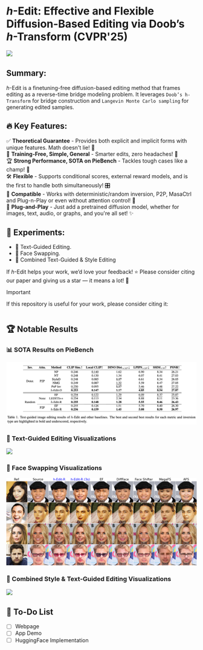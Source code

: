 # *h*-Edit: Effective and Flexible Diffusion-Based Editing via Doob’s *h*-Transform (CVPR'25)

<a href="https://arxiv.org/pdf/2503.02187"><img src="https://img.shields.io/badge/https%3A%2F%2Farxiv.org%2Fabs%2F2304.01686-arxiv-brightred"></a>

## Summary: 

*h*-Edit is a finetuning-free diffusion-based editing method that frames editing as a reverse-time bridge modeling problem. It leverages `Doob’s h-Transform` for bridge construction and `Langevin Monte Carlo sampling` for generating edited samples.

## 🔥 Key Features:  

✅ **Theoretical Guarantee** - Provides both explicit and implicit forms with unique features. Math doesn't lie! 📏  
🚀 **Training-Free, Simple, General** - Smarter edits, zero headaches! 🧠  
🏆 **Strong Performance, SOTA on PieBench** - Tackles tough cases like a champ! 💪   
🛠️ **Flexible** - Supports conditional scores, external reward models, and is the first to handle both simultaneously! 🎛️  
🎯 **Compatible** - Works with deterministic/random inversion, P2P, MasaCtrl and Plug-n-Play or even without attention control! 🔄  
🔌 **Plug-and-Play** - Just add a pretrained diffusion model, whether for images, text, audio, or graphs, and you're all set! ✨ 

## 🔬 Experiments:

- 📝 Text-Guided Editing.
- 👥 Face Swapping.
- 🎨 Combined Text-Guided & Style Editing

If *h*-Edit helps your work, we’d love your feedback! ⭐ Please consider citing our paper and giving us a star — it means a lot! 🚀

> [!IMPORTANT]
> If this repository is useful for your work, please consider citing it:
>
> ```LaTeX
> ```

## 🏆 Notable Results

### 📊 SOTA Results on PieBench

![](assets/PieBench_Result.png)

### 📝 Text-Guided Editing Visualizations

![](assets/comparison_text_guided.png)

### 👥 Face Swapping Visualizations

![](assets/comparison_face_swapping.png)

### 🎨 Combined Style & Text-Guided Editing Visualizations

![](assets/comparison_combined_editing.png)

## 📌 To-Do List

- [ ] Webpage
- [ ] App Demo
- [ ] HuggingFace Implementation